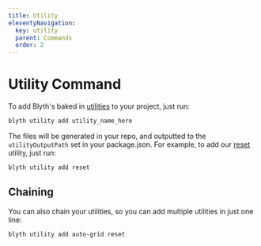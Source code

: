 ```yaml
---
title: Utility
eleventyNavigation:
  key: utility
  parent: Commands
  order: 2
---
```


# Utility Command

To add Blyth's baked in [utilities](/docs/utilities/) to your project, just run:

```bash
blyth utility add utility_name_here
```

The files will be generated in your repo, and outputted to the `utilityOutputPath` set in your package.json. For example, to add our [reset](/docs/utilities/reset/) utility, just run:

```bash
blyth utility add reset
```

## Chaining

You can also chain your utilities, so you can add multiple utilities in just one line:

```bash
blyth utility add auto-grid reset
```

